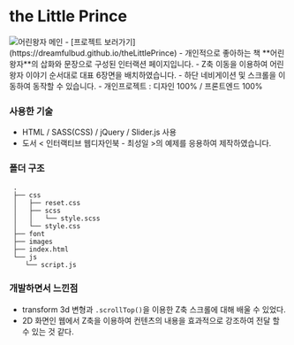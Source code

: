 # the Little Prince
<img src="https://dreamfulbud.github.io/theLittlePrince/images/theLittlePrince.png" alt="어린왕자 메인" style="max-width: 100%;">
- [프로젝트 보러가기](https://dreamfulbud.github.io/theLittlePrince)  
- 개인적으로 좋아하는 책 **어린왕자**의 삽화와 문장으로 구성된 인터랙션 페이지입니다.
- Z축 이동을 이용하여 어린왕자 이야기 순서대로 대표 6장면을 배치하였습니다. 
- 하단 네비게이션 및 스크롤을 이동하여 동작할 수 있습니다.
- 개인프로젝트 : 디자인 100% / 프론트엔드 100%

### 사용한 기술
- HTML / SASS(CSS) / jQuery / Slider.js 사용
- 도서 < 인터랙티브 웹디자인북 - 최성일 >의 예제를 응용하여 제작하였습니다.

### 폴더 구조
  ```
   .
   ├── css
   │   ├── reset.css
   │   ├── scss
   │   │   └── style.scss
   │   └── style.css
   ├── font
   ├── images
   ├── index.html
   └── js
      └── script.js
  ```

### 개발하면서 느낀점
- transform 3d 변형과 `.scrollTop()`을 이용한 Z축 스크롤에 대해 배울 수 있었다. 
- 2D 화면인 웹에서 Z축을 이용하여 컨텐츠의 내용을 효과적으로 강조하여 전달 할 수 있는 것 같다.